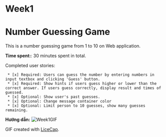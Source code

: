 # Week1
# Number Guessing Game
This is a number guessing game from 1 to 10 on Web application.

**Time spent:**: 30 minutes spent in total.

Completed user stories:

	 * [x] Required: Users can guess the number by entering numbers in input textbox and clicking 'Guess' button.
	 * [x] Required: Show hints if users guess higher or lower than the correct answer. If users guess correctly, display result and times of guessed.
	 * [x] Optional: Show user's past guesses.
	 * [x] Optional: Change message container color
	 * [x] Optional: Limit person to 10 guesses, show many guesses remaining.

**Hướng dẫn:** 
![Week1GIF](https://user-images.githubusercontent.com/48592936/61394062-8b0acd80-a8ec-11e9-82ed-3166a2e9f0a3.gif)

GIF created with [LiceCap](http://www.cockos.com/licecap/).